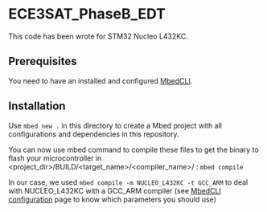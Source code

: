 # ECE3SAT_PhaseB_EDT

This code has been wrote for STM32 Nucleo L432KC.

## Prerequisites

You need to have an installed and configured [MbedCLI](https://os.mbed.com/docs/v5.7/tools/arm-mbed-cli.html).


## Installation

Use `mbed new .` in this directory to create a Mbed project with all configurations and dependencies in this repository.

You can now use mbed command to compile these files to get the binary to flash your microcontroller
in <project_dir>/BUILD/<target_name>/<compiler_name>/ :  `mbed compile`

In our case, we used `mbed compile -m NUCLEO_L432KC -t GCC_ARM` to deal with NUCLEO_L432KC with a GCC_ARM compiler
(see [MbedCLI configuration](https://os.mbed.com/docs/v5.7/tools/configuring-mbed-cli.html) page to know which parameters you should use)

